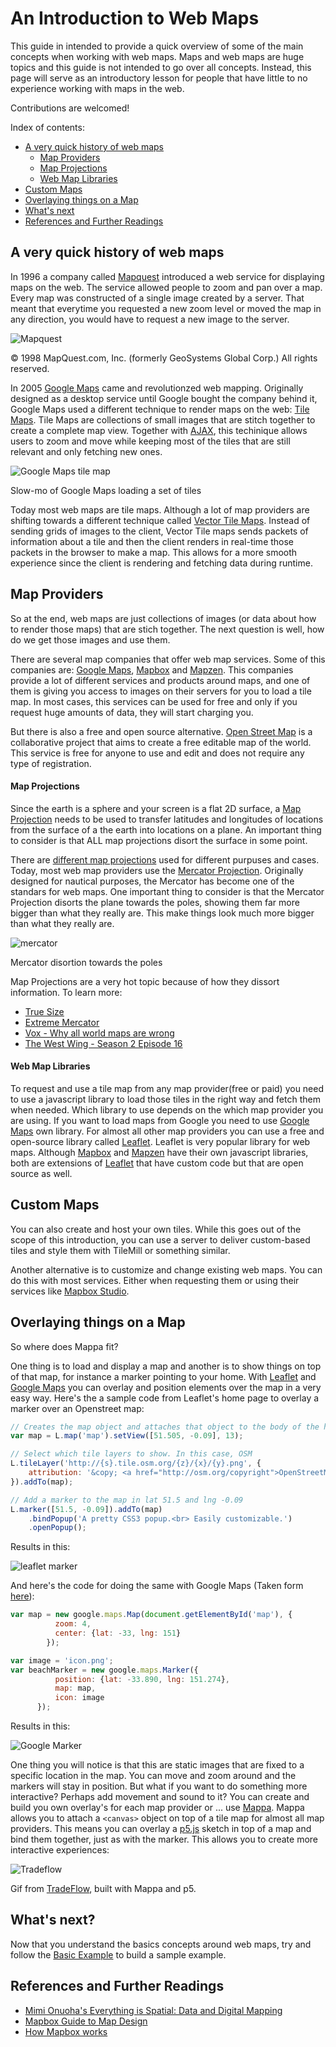 # An Introduction to Web Maps 

This guide in intended to provide a quick overview of some of the main concepts when working with web maps. Maps and web maps are huge topics and this guide is not intended to go over all concepts. Instead, this page will serve as an introductory lesson for people that have little to no  experience working with maps in the web.

Contributions are welcomed! 

Index of contents:

 - [A very quick history of web maps](#a-very-quick-history-of-web-maps)
    - [Map Providers](#map-providers)
    - [Map Projections](#map-projections)
    - [Web Map Libraries](#web-map-libraries)
 - [Custom Maps](#custom-maps)
 - [Overlaying things on a Map](#overlaying-things-on-a-map)
 - [What's next](#whats-next)
 - [References and Further Readings](#references-and-further-readings)

## A very quick history of web maps

In 1996 a company called [Mapquest](http://www.mapquest.com/) introduced a web service for displaying maps on the web. The service allowed people to zoom and pan over a map. Every map was constructed of a single image created by a server. That meant that everytime you requested a new zoom level or moved the map in any direction, you would have to request a new image to the server. 

![Mapquest](images/mapquest.gif)

© 1998 MapQuest.com, Inc. (formerly GeoSystems Global Corp.) All rights reserved.

In 2005 [Google Maps](https://en.wikipedia.org/wiki/Google_Maps) came and revolutionzed web mapping. Originally designed as a desktop service until Google bought the company behind it, Google Maps used a different technique to render maps on the web: [Tile Maps](). Tile Maps are collections of small images that are stitch together to create a complete map view. Together with [AJAX](https://developer.mozilla.org/en-US/docs/AJAX/Getting_Started), this techinique allows users to zoom and move while keeping most of the tiles that are still relevant and only fetching new ones. 


![Google Maps tile map](images/loadingGooglemaps.gif)

Slow-mo of Google Maps loading a set of tiles

Today most web maps are tile maps. Although a lot of map providers are shifting towards a different technique called [Vector Tile Maps](https://en.wikipedia.org/wiki/Vector_tiles). Instead of sending grids of images to the client, Vector Tile maps sends packets of information about a tile and then the client renders in real-time those packets in the browser to make a map. This allows for a more smooth experience since the client is rendering and fetching data during runtime.

## Map Providers

So at the end, web maps are just collections of images (or data about how to render those maps) that are stich together. The next question is well, how do we get those images and use them.

There are several map companies that offer web map services. Some of this companies are: [Google Maps](maps.google.com), [Mapbox](mapbox.com) and [Mapzen](mapzen.com). This companies provide a lot of different services and products around maps, and one of them is giving you access to images on their servers for you to load a tile map. In most cases, this services can be used for free and only if you request huge amounts of data, they will start charging you.

But there is also a free and open source alternative. [Open Street Map](https://www.openstreetmap.org/#map=4/38.01/-95.84) is a collaborative project that aims to create a free editable map of the world. This service is free for anyone to use and edit and does not require any type of registration.

#### Map Projections

Since the earth is a sphere and your screen is a flat 2D surface, a [Map Projection](https://en.wikipedia.org/wiki/Map_projection) needs to be used to transfer latitudes and longitudes of locations from the surface of a the earth into locations on a plane. An important thing to consider is that ALL map projections disort the surface in some point.

There are [different map projections](https://en.wikipedia.org/wiki/List_of_map_projections) used for different purpuses and cases. Today, most web map providers use the [Mercator Projection](https://en.wikipedia.org/wiki/Mercator_projection). Originally designed for nautical purposes, the Mercator has become one of the standars for web maps. One important thing to consider is that the Mercator Projection disorts the plane towards the poles, showing them far more bigger than what they really are. This make things look much more bigger than what they really are.

![mercator](images/tissot_mercator.png)

Mercator disortion towards the poles

Map Projections are a very hot topic because of how they dissort information. To learn more:

- [True Size](https://thetruesize.com/#?borders=1~!MTU2Mzk2Mzk.NDc2MjAxMQ*Mjg5MDYyMjE(ODU4NTkwOA~!CONTIGUOUS_US*MTAwMjQwNzU.MjUwMjM1MTc(MTc1)MA~!IN*NTI2NDA1MQ.Nzg2MzQyMQ)MQ~!CN*OTkyMTY5Nw.NzMxNDcwNQ(MjI1)Mg)
- [Extreme Mercator](https://mrgris.com/projects/merc-extreme/#0b6b7dd3@)
- [Vox - Why all world maps are wrong](https://www.youtube.com/watch?v=kIID5FDi2JQ)
- [The West Wing - Season 2 Episode 16](https://www.youtube.com/watch?v=vVX-PrBRtTY)

####  Web Map Libraries

To request and use a tile map from any map provider(free or paid) you need to use a javascript library to load those tiles in the right way and fetch them when needed. Which library to use depends on the which map provider you are using. If you want to load maps from Google you need to use [Google Maps](https://developers.google.com/maps/) own library. For almost all other map providers you can use a free and open-source library called [Leaflet](http://leafletjs.com/). Leaflet is very popular library for web maps. Although [Mapbox](https://www.mapbox.com/mapbox.js/api/v3.1.1/) and [Mapzen](https://mapzen.com/documentation/mapzen-js/) have their own javascript libraries, both are extensions of [Leaflet](http://leafletjs.com/) that have custom code but that are open source as well.

## Custom Maps 

You can also create and host your own tiles. While this goes out of the scope of this introduction, you can use a server to deliver custom-based tiles and style them with TileMill or something similar.

Another alternative is to customize and change existing web maps. You can do this with most services. Either when requesting them or using their services like [Mapbox Studio](https://www.mapbox.com/studio/styles/).

## Overlaying things on a Map

So where does Mappa fit? 

One thing is to load and display a map and another is to show things on top of that map, for instance a marker pointing to your home. With [Leaflet](http://leafletjs.com/) and [Google Maps](https://developers.google.com/maps/) you can overlay and position elements over the map in a very easy way. Here's the a sample code from Leaflet's home page to overlay a marker over an Openstreet map:

```javascript
// Creates the map object and attaches that object to the body of the html. This also sets the starting latiute, longitud and zoom level
var map = L.map('map').setView([51.505, -0.09], 13);

// Select which tile layers to show. In this case, OSM
L.tileLayer('http://{s}.tile.osm.org/{z}/{x}/{y}.png', {
    attribution: '&copy; <a href="http://osm.org/copyright">OpenStreetMap</a> contributors'
}).addTo(map);

// Add a marker to the map in lat 51.5 and lng -0.09
L.marker([51.5, -0.09]).addTo(map)
    .bindPopup('A pretty CSS3 popup.<br> Easily customizable.')
    .openPopup();
```
Results in this:

![leaflet marker](images/leafletMarker.png)

And here's the code for doing the same with Google Maps (Taken form [here](https://developers.google.com/maps/documentation/javascript/examples/icon-simple)):
```javascript
var map = new google.maps.Map(document.getElementById('map'), {
          zoom: 4,
          center: {lat: -33, lng: 151}
        });

var image = 'icon.png';
var beachMarker = new google.maps.Marker({
          position: {lat: -33.890, lng: 151.274},
          map: map,
          icon: image
      });
```

Results in this:

![Google Marker](images/googleMapsMarker.png)

One thing you will notice is that this are static images that are fixed to a specific location in the map. You can move and zoom around and the markers will stay in position. But what if you want to do something more interactive? Perhaps add movement and sound to it? You can create and build you own overlay's for each map provider or ... use [Mappa](). Mappa allows you to attach a `<canvas>` object on top of a tile map for almost all map providers. This means you can overlay a [p5.js](https://github.com/processing/p5.js) sketch in top of a map and bind them together, just as with the marker. This allows you to create more interactive experiences:

![Tradeflow](images/tradeflow.gif)

Gif from [TradeFlow](http://tradeflow.3laab.com/), built with Mappa and p5.

## What's next?

Now that you understand the basics concepts around web maps, try and follow the [Basic Example]() to build a sample example.

## References and Further Readings

- [Mimi Onuoha's Everything is Spatial: Data and Digital Mapping](https://mimionuoha.github.io/spring2017-digitalmapping/weekone/#/)
- [Mapbox Guide to Map Design](https://www.mapbox.com/resources/guide-to-map-design-part-1.pdf)
- [How Mapbox works](https://www.mapbox.com/help/how-mapbox-works-overview/)